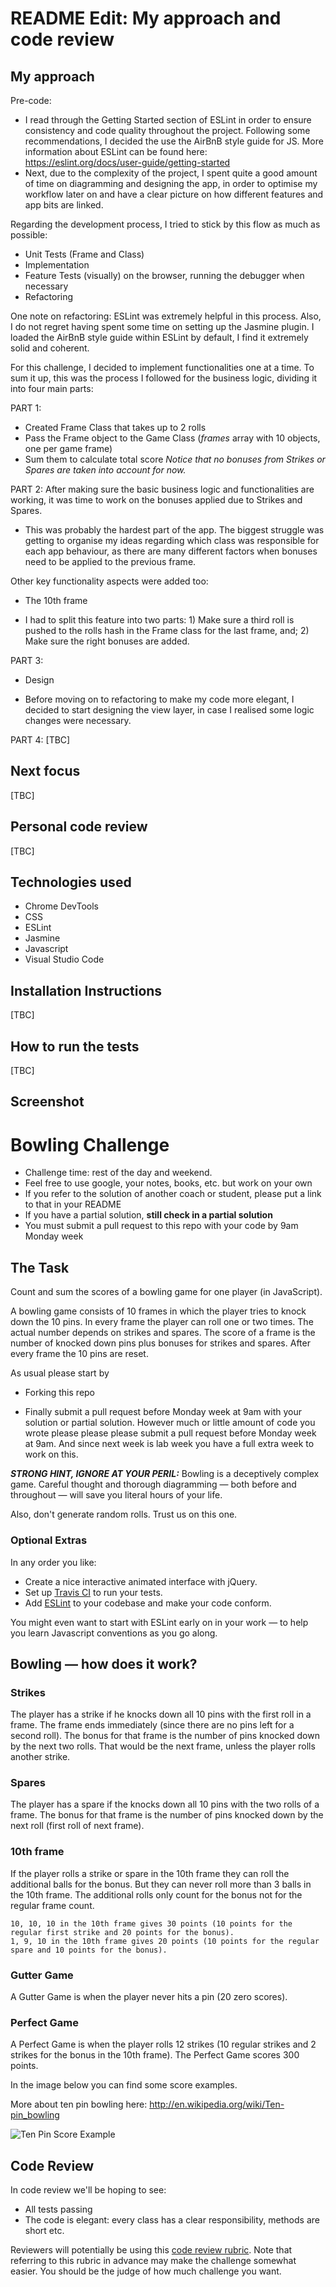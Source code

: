 README Edit: My approach and code review
=================

My approach
------
Pre-code:
* I read through the Getting Started section of ESLint in order to ensure consistency and code quality throughout the project. Following some recommendations, I decided the use the AirBnB style guide for JS. More information about ESLint can be found here: https://eslint.org/docs/user-guide/getting-started
* Next, due to the complexity of the project, I spent quite a good amount of time on diagramming and designing the app, in order to optimise my workflow later on and have a clear picture on how different features and app bits are linked.

Regarding the development process, I tried to stick by this flow as much as possible:
* Unit Tests (Frame and Class)
* Implementation
* Feature Tests (visually) on the browser, running the debugger when necessary
* Refactoring

One note on refactoring: ESLint was extremely helpful in this process. Also, I do not regret having spent some time on setting up the Jasmine plugin. I loaded the AirBnB style guide within ESLint by default, I find it extremely solid and coherent.

For this challenge, I decided to implement functionalities one at a time.
To sum it up, this was the process I followed for the business logic, dividing it into four main parts:

PART 1:
- Created Frame Class that takes up to 2 rolls
- Pass the Frame object to the Game Class (<i>frames</i> array with 10 objects, one per game frame)
- Sum them to calculate total score
<i>Notice that no bonuses from Strikes or Spares are taken into account for now.</i>

PART 2:
After making sure the basic business logic and functionalities are working, it was time to work on the bonuses applied due to Strikes and Spares.
- This was probably the hardest part of the app. The biggest struggle was getting to organise my ideas regarding which class was responsible for each app behaviour, as there are many different factors when bonuses need to be applied to the previous frame.

Other key functionality aspects were added too:
* The 10th frame
- I had to split this feature into two parts: 1) Make sure a third roll is pushed to the rolls hash in the Frame class for the last frame, and; 2) Make sure the right bonuses are added.

PART 3:
* Design
- Before moving on to refactoring to make my code more elegant, I decided to start designing the view layer, in case I realised some logic changes were necessary.

PART 4:
[TBC]

Next focus
------
[TBC]

Personal code review
------
[TBC]

Technologies used
------

* Chrome DevTools
* CSS
* ESLint
* Jasmine
* Javascript
* Visual Studio Code

Installation Instructions
------
[TBC]

How to run the tests
------
[TBC]

Screenshot
------

Bowling Challenge
=================


* Challenge time: rest of the day and weekend.
* Feel free to use google, your notes, books, etc. but work on your own
* If you refer to the solution of another coach or student, please put a link to that in your README
* If you have a partial solution, **still check in a partial solution**
* You must submit a pull request to this repo with your code by 9am Monday week

## The Task

Count and sum the scores of a bowling game for one player (in JavaScript).

A bowling game consists of 10 frames in which the player tries to knock down the 10 pins. In every frame the player can roll one or two times. The actual number depends on strikes and spares. The score of a frame is the number of knocked down pins plus bonuses for strikes and spares. After every frame the 10 pins are reset.

As usual please start by

* Forking this repo

* Finally submit a pull request before Monday week at 9am with your solution or partial solution.  However much or little amount of code you wrote please please please submit a pull request before Monday week at 9am.  And since next week is lab week you have a full extra week to work on this.

___STRONG HINT, IGNORE AT YOUR PERIL:___ Bowling is a deceptively complex game. Careful thought and thorough diagramming — both before and throughout — will save you literal hours of your life.

Also, don't generate random rolls. Trust us on this one.

### Optional Extras

In any order you like:

* Create a nice interactive animated interface with jQuery.
* Set up [Travis CI](https://travis-ci.org) to run your tests.
* Add [ESLint](http://eslint.org/) to your codebase and make your code conform.

You might even want to start with ESLint early on in your work — to help you
learn Javascript conventions as you go along.

## Bowling — how does it work?

### Strikes

The player has a strike if he knocks down all 10 pins with the first roll in a frame. The frame ends immediately (since there are no pins left for a second roll). The bonus for that frame is the number of pins knocked down by the next two rolls. That would be the next frame, unless the player rolls another strike.

### Spares

The player has a spare if the knocks down all 10 pins with the two rolls of a frame. The bonus for that frame is the number of pins knocked down by the next roll (first roll of next frame).

### 10th frame

If the player rolls a strike or spare in the 10th frame they can roll the additional balls for the bonus. But they can never roll more than 3 balls in the 10th frame. The additional rolls only count for the bonus not for the regular frame count.

    10, 10, 10 in the 10th frame gives 30 points (10 points for the regular first strike and 20 points for the bonus).
    1, 9, 10 in the 10th frame gives 20 points (10 points for the regular spare and 10 points for the bonus).

### Gutter Game

A Gutter Game is when the player never hits a pin (20 zero scores).

### Perfect Game

A Perfect Game is when the player rolls 12 strikes (10 regular strikes and 2 strikes for the bonus in the 10th frame). The Perfect Game scores 300 points.

In the image below you can find some score examples.

More about ten pin bowling here: http://en.wikipedia.org/wiki/Ten-pin_bowling

![Ten Pin Score Example](images/example_ten_pin_scoring.png)

## Code Review

In code review we'll be hoping to see:

* All tests passing
* The code is elegant: every class has a clear responsibility, methods are short etc.

Reviewers will potentially be using this [code review rubric](docs/review.md).  Note that referring to this rubric in advance may make the challenge somewhat easier.  You should be the judge of how much challenge you want.
